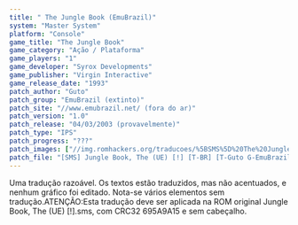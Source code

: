 ```yaml
---
title: " The Jungle Book (EmuBrazil)"
system: "Master System"
platform: "Console"
game_title: "The Jungle Book"
game_category: "Ação / Plataforma"
game_players: "1"
game_developer: "Syrox Developments"
game_publisher: "Virgin Interactive"
game_release_date: "1993"
patch_author: "Guto"
patch_group: "EmuBrazil (extinto)"
patch_site: "//www.emubrazil.net/ (fora do ar)"
patch_version: "1.0"
patch_release: "04/03/2003 (provavelmente)"
patch_type: "IPS"
patch_progress: "???"
patch_images: ["//img.romhackers.org/traducoes/%5BSMS%5D%20The%20Jungle%20Book%20-%20EmuBrazil%20-%201.png","//img.romhackers.org/traducoes/%5BSMS%5D%20The%20Jungle%20Book%20-%20EmuBrazil%20-%202.png","//img.romhackers.org/traducoes/%5BSMS%5D%20The%20Jungle%20Book%20-%20EmuBrazil%20-%203.png"]
patch_file: "[SMS] Jungle Book, The (UE) [!] [T-BR] [T-Guto G-EmuBrazil] [V-1.0 A-2003].zip"
---
```

Uma tradução razoável. Os textos estão traduzidos, mas não acentuados, e nenhum gráfico foi editado. Nota-se vários elementos sem tradução.ATENÇÃO:Esta tradução deve ser aplicada na ROM original Jungle Book, The (UE) [!].sms, com CRC32 695A9A15 e sem cabeçalho.